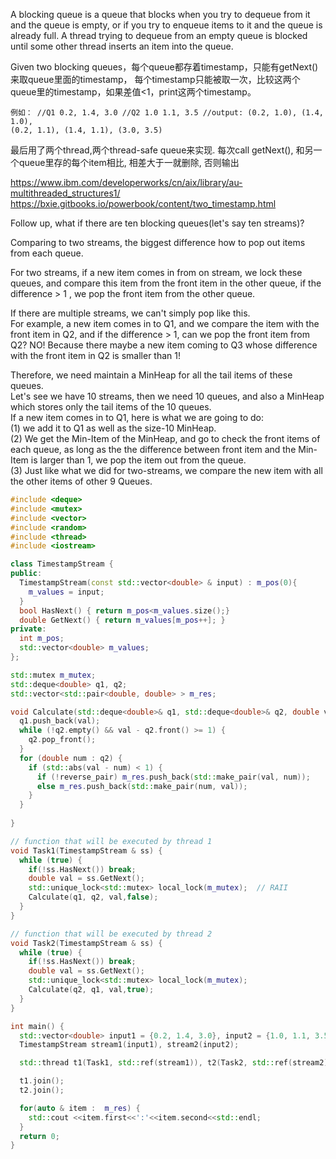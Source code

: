 A blocking queue is a queue that blocks when you try to dequeue from it and the queue is empty,  or if you try to enqueue items to it and the queue is already full.  A thread trying to dequeue from an empty queue is blocked until some other thread inserts an item into the queue.
  
Given two blocking queues，每个queue都存着timestamp，只能有getNext()来取queue里面的timestamp，
每个timestamp只能被取一次，比较这两个queue里的timestamp，如果差值<1，print这两个timestamp。

```
例如： //Q1 0.2, 1.4, 3.0 //Q2 1.0 1.1, 3.5 //output: (0.2, 1.0), (1.4, 1.0),
(0.2, 1.1), (1.4, 1.1), (3.0, 3.5)
```

最后用了两个thread,两个thread-safe queue来实现. 每次call getNext(), 和另一个queue里存的每个item相比, 相差大于一就删除, 否则输出

https://www.ibm.com/developerworks/cn/aix/library/au-multithreaded_structures1/
https://bxie.gitbooks.io/powerbook/content/two_timestamp.html

Follow up, what if there are ten blocking queues(let's say ten streams)?
                                                 
Comparing to two streams, the biggest difference how to pop out items from each queue.
  
For two streams, if a new item comes in from on stream, we lock these queues, and compare this item from the front item in 
the other queue, if the difference > 1 , we pop the front item from the other queue.

If there are multiple streams, we can't simply pop like this.  
For example, a new item comes in to Q1, and we compare the item with the front item in Q2, and if the difference > 1, can we pop the front item from Q2?  NO! Because there maybe a new item coming  to Q3 whose difference with the front item in Q2 is smaller than 1!  

Therefore, we need maintain a MinHeap for all the tail items of these queues.  
Let's see we have 10 streams, then we need 10 queues, and also a MinHeap which stores only the tail items of the 10 queues.  
If a new item comes in to Q1, here is what we are going to do:  
(1) we add it to Q1 as well as the size-10 MinHeap.    
(2) We get the Min-Item of the MinHeap, and go to check the front items of each queue, as long as the the difference between front item and the Min-Item is larger than 1, we pop the item out from the queue.  
(3) Just like what we did for two-streams, we compare the new item with all the other items of other 9 Queues.  



```cpp
#include <deque>
#include <mutex>
#include <vector>
#include <random>
#include <thread>
#include <iostream>

class TimestampStream {
public:
  TimestampStream(const std::vector<double> & input) : m_pos(0){
    m_values = input;
  }
  bool HasNext() { return m_pos<m_values.size();}
  double GetNext() { return m_values[m_pos++]; }
private:
  int m_pos;
  std::vector<double> m_values;
};

std::mutex m_mutex;
std::deque<double> q1, q2;
std::vector<std::pair<double, double> > m_res;

void Calculate(std::deque<double>& q1, std::deque<double>& q2, double val,bool reverse_pair) {
  q1.push_back(val);
  while (!q2.empty() && val - q2.front() >= 1) {
    q2.pop_front();
  }
  for (double num : q2) {
    if (std::abs(val - num) < 1) {
      if (!reverse_pair) m_res.push_back(std::make_pair(val, num));
      else m_res.push_back(std::make_pair(num, val));
    }
  }
  
}

// function that will be executed by thread 1
void Task1(TimestampStream & ss) {
  while (true) {
    if(!ss.HasNext()) break;
    double val = ss.GetNext();
    std::unique_lock<std::mutex> local_lock(m_mutex);  // RAII
    Calculate(q1, q2, val,false);
  }
}

// function that will be executed by thread 2
void Task2(TimestampStream & ss) {
  while (true) {
    if(!ss.HasNext()) break;
    double val = ss.GetNext();
    std::unique_lock<std::mutex> local_lock(m_mutex);
    Calculate(q2, q1, val,true);
  }
}

int main() {
  std::vector<double> input1 = {0.2, 1.4, 3.0}, input2 = {1.0, 1.1, 3.5};
  TimestampStream stream1(input1), stream2(input2);

  std::thread t1(Task1, std::ref(stream1)), t2(Task2, std::ref(stream2) );

  t1.join();
  t2.join();

  for(auto & item :  m_res) {
    std::cout <<item.first<<':'<<item.second<<std::endl;
  }
  return 0;
}
```
